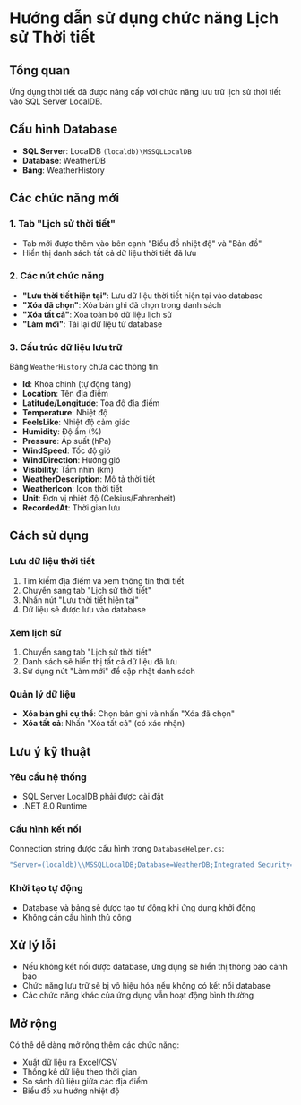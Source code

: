 # Hướng dẫn sử dụng chức năng Lịch sử Thời tiết

## Tổng quan
Ứng dụng thời tiết đã được nâng cấp với chức năng lưu trữ lịch sử thời tiết vào SQL Server LocalDB.

## Cấu hình Database
- **SQL Server**: LocalDB `(localdb)\MSSQLLocalDB`
- **Database**: WeatherDB
- **Bảng**: WeatherHistory

## Các chức năng mới

### 1. Tab "Lịch sử thời tiết"
- Tab mới được thêm vào bên cạnh "Biểu đồ nhiệt độ" và "Bản đồ"
- Hiển thị danh sách tất cả dữ liệu thời tiết đã lưu

### 2. Các nút chức năng
- **"Lưu thời tiết hiện tại"**: Lưu dữ liệu thời tiết hiện tại vào database
- **"Xóa đã chọn"**: Xóa bản ghi đã chọn trong danh sách
- **"Xóa tất cả"**: Xóa toàn bộ dữ liệu lịch sử
- **"Làm mới"**: Tải lại dữ liệu từ database

### 3. Cấu trúc dữ liệu lưu trữ
Bảng `WeatherHistory` chứa các thông tin:
- **Id**: Khóa chính (tự động tăng)
- **Location**: Tên địa điểm
- **Latitude/Longitude**: Tọa độ địa điểm
- **Temperature**: Nhiệt độ
- **FeelsLike**: Nhiệt độ cảm giác
- **Humidity**: Độ ẩm (%)
- **Pressure**: Áp suất (hPa)
- **WindSpeed**: Tốc độ gió
- **WindDirection**: Hướng gió
- **Visibility**: Tầm nhìn (km)
- **WeatherDescription**: Mô tả thời tiết
- **WeatherIcon**: Icon thời tiết
- **Unit**: Đơn vị nhiệt độ (Celsius/Fahrenheit)
- **RecordedAt**: Thời gian lưu

## Cách sử dụng

### Lưu dữ liệu thời tiết
1. Tìm kiếm địa điểm và xem thông tin thời tiết
2. Chuyển sang tab "Lịch sử thời tiết"
3. Nhấn nút "Lưu thời tiết hiện tại"
4. Dữ liệu sẽ được lưu vào database

### Xem lịch sử
1. Chuyển sang tab "Lịch sử thời tiết"
2. Danh sách sẽ hiển thị tất cả dữ liệu đã lưu
3. Sử dụng nút "Làm mới" để cập nhật danh sách

### Quản lý dữ liệu
- **Xóa bản ghi cụ thể**: Chọn bản ghi và nhấn "Xóa đã chọn"
- **Xóa tất cả**: Nhấn "Xóa tất cả" (có xác nhận)

## Lưu ý kỹ thuật

### Yêu cầu hệ thống
- SQL Server LocalDB phải được cài đặt
- .NET 8.0 Runtime

### Cấu hình kết nối
Connection string được cấu hình trong `DatabaseHelper.cs`:
```csharp
"Server=(localdb)\\MSSQLLocalDB;Database=WeatherDB;Integrated Security=true;TrustServerCertificate=true;"
```

### Khởi tạo tự động
- Database và bảng sẽ được tạo tự động khi ứng dụng khởi động
- Không cần cấu hình thủ công

## Xử lý lỗi
- Nếu không kết nối được database, ứng dụng sẽ hiển thị thông báo cảnh báo
- Chức năng lưu trữ sẽ bị vô hiệu hóa nếu không có kết nối database
- Các chức năng khác của ứng dụng vẫn hoạt động bình thường

## Mở rộng
Có thể dễ dàng mở rộng thêm các chức năng:
- Xuất dữ liệu ra Excel/CSV
- Thống kê dữ liệu theo thời gian
- So sánh dữ liệu giữa các địa điểm
- Biểu đồ xu hướng nhiệt độ